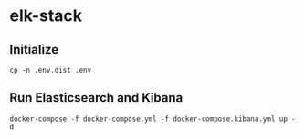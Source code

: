 # elk-stack

## Initialize
```shell script
cp -n .env.dist .env
```

## Run Elasticsearch and Kibana
```shell script
docker-compose -f docker-compose.yml -f docker-compose.kibana.yml up -d
```
